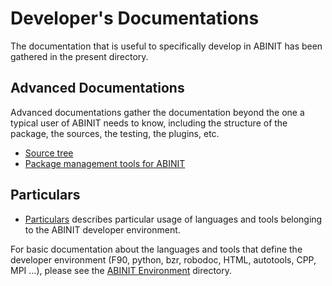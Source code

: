 # Developer's Documentations

The documentation that is useful to specifically develop in ABINIT has been gathered in the present directory.

## Advanced Documentations

Advanced documentations gather the documentation beyond the one a typical user of ABINIT needs to know, including the structure of the package, the sources, the testing, the plugins, etc.

- [Source tree](developers_srctree.md)
- [Package management tools for ABINIT](developers_package.md)
## Particulars
- [Particulars](developers_specs.md) describes particular usage of languages and tools belonging to the ABINIT developer environment.

For basic documentation about the languages and tools that define the developer environment (F90, python, bzr, robodoc, HTML, autotools, CPP, MPI ...), please see the [ABINIT Environment](developers_abinit_environment.md) directory.

